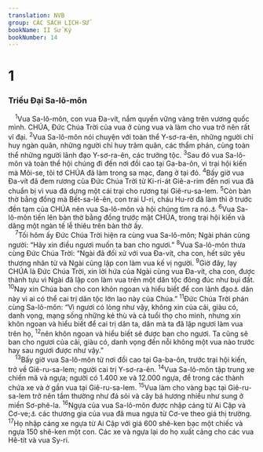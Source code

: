 ```yaml
---
translation: NVB
group: CÁC SÁCH LỊCH-SỬ
bookName: II Sử Ký 
bookNumber: 14
---
```


<div class="title"><h1>1</h1><h3>Triều Đại Sa-lô-môn </h3></div>
<span class="verse 2su_1_1"> <sup>1</sup>Vua Sa-lô-môn, con vua Đa-vít, nắm quyền vững vàng trên vương quốc mình. CHÚA, Đức Chúa Trời của vua ở cùng vua và làm cho vua trở nên rất vĩ đại. </span>
<span class="verse 2su_1_2"><sup>2</sup>Vua Sa-lô-môn nói chuyện với toàn thể Y-sơ-ra-ên, những người chỉ huy ngàn quân, những người chỉ huy trăm quân, các thẩm phán, cùng toàn thể những người lãnh đạo Y-sơ-ra-ên, các trưởng tộc. </span>
<span class="verse 2su_1_3"><sup>3</sup>Sau đó vua Sa-lô-môn và toàn thể hội chúng đi đến nơi đồi cao tại Ga-ba-ôn, vì trại hội kiến mà Môi-se, tôi tớ CHÚA đã làm trong sa mạc, đang ở tại đó. </span>
<span class="verse 2su_1_4"><sup>4</sup>Bấy giờ vua Đa-vít đã đem rương của Đức Chúa Trời từ Ki-ri-át Giê-a-rim đến nơi vua đã chuẩn bị vì vua đã dựng một cái trại cho rương tại Giê-ru-sa-lem. </span>
<span class="verse 2su_1_5"><sup>5</sup>Còn bàn thờ bằng đồng mà Bết-sa-lê-ên, con trai U-ri, cháu Hu-rơ đã làm thì ở trước đền tạm của CHÚA nên vua Sa-lô-môn và hội chúng tìm ra nó.<a data-toggle="tooltip" data-placement="bottom" title="Ctd: Thỉnh ý Chúa tại đó">⚓</a></span>
<span class="verse 2su_1_6"><sup>6</sup>Vua Sa-lô-môn tiến lên bàn thờ bằng đồng trước mặt CHÚA, trong trại hội kiến và dâng một ngàn tế lễ thiêu trên bàn thờ ấy. <br/></span>
<span class="verse 2su_1_7"> <sup>7</sup>Tối hôm ấy Đức Chúa Trời hiện ra cùng vua Sa-lô-môn; Ngài phán cùng người: “Hãy xin điều ngươi muốn ta ban cho ngươi.” </span>
<span class="verse 2su_1_8"><sup>8</sup>Vua Sa-lô-môn thưa cùng Đức Chúa Trời: “Ngài đã đối xử với vua Đa-vít, cha con, hết sức yêu thương nhân từ và Ngài cũng lập con làm vua kế vị người. </span>
<span class="verse 2su_1_9"><sup>9</sup>Giờ đây, lạy CHÚA là Đức Chúa Trời, xin lời hứa của Ngài cùng vua Đa-vít, cha con, được thành tựu vì Ngài đã lập con làm vua trên một dân tộc đông đúc như bụi đất. </span>
<span class="verse 2su_1_10"><sup>10</sup>Nay xin Chúa ban cho con khôn ngoan và hiểu biết để con lãnh đạo<a data-toggle="tooltip" data-placement="bottom" title="Nt: Đi ra, đi vào trước mặt dân này">⚓</a> dân này vì ai có thể cai trị dân tộc lớn lao này của Chúa.” </span>
<span class="verse 2su_1_11"><sup>11</sup>Đức Chúa Trời phán cùng Sa-lô-môn: “Vì ngươi có lòng như vậy, không xin của cải, giàu có, danh vọng, mạng sống những kẻ thù và cả tuổi thọ cho mình, nhưng xin khôn ngoan và hiểu biết để cai trị dân ta, dân mà ta đã lập ngươi làm vua trên họ, </span>
<span class="verse 2su_1_12"><sup>12</sup>nên khôn ngoan và hiểu biết sẽ được ban cho ngươi. Ta cũng sẽ ban cho ngươi của cải, giàu có, danh vọng đến nỗi không một vua nào trước hay sau ngươi được như vậy.” <br/></span>
<span class="verse 2su_1_13"> <sup>13</sup>Bấy giờ vua Sa-lô-môn từ nơi đồi cao tại Ga-ba-ôn, trước trại hội kiến, trở về Giê-ru-sa-lem; người cai trị Y-sơ-ra-ên. </span>
<span class="verse 2su_1_14"><sup>14</sup>Vua Sa-lô-môn tập trung xe chiến mã và ngựa; người có 1.400 xe và 12.000 ngựa, để trong các thành chứa xe và ở gần vua tại Giê-ru-sa-lem. </span>
<span class="verse 2su_1_15"><sup>15</sup>Vua làm cho vàng bạc tại Giê-ru-sa-lem trở nên tầm thường như đá sỏi và cây bá hương nhiều như sung ở miền Sơ-phê-la. </span>
<span class="verse 2su_1_16"><sup>16</sup>Ngựa của vua Sa-lô-môn được nhập cảng từ Ai Cập và Cơ-ve;<a data-toggle="tooltip" data-placement="bottom" title="Miền Cilicia, nam Thổ Nhỉ Kỳ">⚓</a> các thương gia của vua đã mua ngựa từ Cơ-ve theo giá thị trường. </span>
<span class="verse 2su_1_17"><sup>17</sup>Họ nhập cảng xe ngựa từ Ai Cập với giá 600 shê-ken bạc một chiếc và ngựa 150 shê-ken một con. Các xe và ngựa lại do họ xuất cảng cho các vua Hê-tít và vua Sy-ri. <br/></span>
